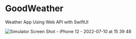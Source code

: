 # GoodWeather
Weather App Using Web API with SwiftUI

![Simulator Screen Shot - iPhone 12 - 2022-07-10 at 15 39 48](https://user-images.githubusercontent.com/76194415/178137708-cf418c8b-b4a5-41a9-a281-218061ae5f62.png)
